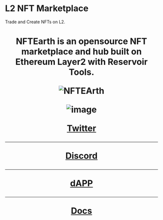 # L2 NFT Marketplace

Trade and Create NFTs on L2.

 <h1 align="center"> 
NFTEarth is an opensource NFT marketplace and hub built on Ethereum Layer2 with Reservoir Tools.
 <p align="center">
 
![NFTEArth](https://user-images.githubusercontent.com/29180454/217692985-4e705c2e-0656-4354-a241-0153c3f60bfd.png)


<!-- About NFTEarth -->

![image](https://user-images.githubusercontent.com/29180454/235589402-8e410e4d-7849-46fb-9d7b-e3febf128db8.png)


[Twitter](https://twitter.com/NFTEarth_L2) 
____
 
[Discord](https://discord.gg/nftearth) 
____

[dAPP](https://nftearth.exchange) 
____

[Docs](https://docs.nftearth.exchange)

</p>

